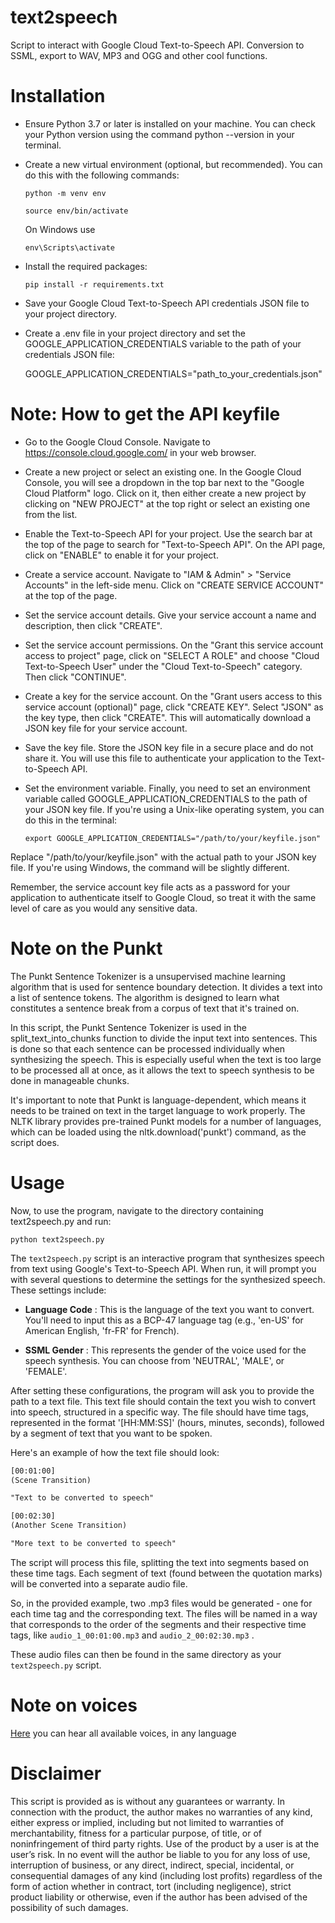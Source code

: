 # text2speech
Script to interact with Google Cloud Text-to-Speech API. Conversion to SSML, export to WAV, MP3 and OGG and other cool functions.

# Installation

* Ensure Python 3.7 or later is installed on your machine. You can check your Python version using the command python --version in your terminal.
* Create a new virtual environment (optional, but recommended). You can do this with the following commands:

  `python -m venv env`
  
  `source env/bin/activate`
  
  On Windows use 
  
    `env\Scripts\activate`

* Install the required packages:

  `pip install -r requirements.txt`

* Save your Google Cloud Text-to-Speech API credentials JSON file to your project directory.
* Create a .env file in your project directory and set the GOOGLE_APPLICATION_CREDENTIALS variable to the path of your credentials JSON file:

  GOOGLE_APPLICATION_CREDENTIALS="path_to_your_credentials.json"

# Note: How to get the API keyfile

* Go to the Google Cloud Console. Navigate to https://console.cloud.google.com/ in your web browser.
* Create a new project or select an existing one. In the Google Cloud Console, you will see a dropdown in the top bar next to the "Google Cloud Platform" logo. Click on it, then either create a new project by clicking on "NEW PROJECT" at the top right or select an existing one from the list.
* Enable the Text-to-Speech API for your project. Use the search bar at the top of the page to search for "Text-to-Speech API". On the API page, click on "ENABLE" to enable it for your project.
* Create a service account. Navigate to "IAM & Admin" > "Service Accounts" in the left-side menu. Click on "CREATE SERVICE ACCOUNT" at the top of the page.
* Set the service account details. Give your service account a name and description, then click "CREATE".
* Set the service account permissions. On the "Grant this service account access to project" page, click on "SELECT A ROLE" and choose "Cloud Text-to-Speech User" under the "Cloud Text-to-Speech" category. Then click "CONTINUE".
* Create a key for the service account. On the "Grant users access to this service account (optional)" page, click "CREATE KEY". Select "JSON" as the key type, then click "CREATE". This will automatically download a JSON key file for your service account.
* Save the key file. Store the JSON key file in a secure place and do not share it. You will use this file to authenticate your application to the Text-to-Speech API.
* Set the environment variable. Finally, you need to set an environment variable called GOOGLE_APPLICATION_CREDENTIALS to the path of your JSON key file. If you're using a Unix-like operating system, you can do this in the terminal:

  `export GOOGLE_APPLICATION_CREDENTIALS="/path/to/your/keyfile.json"`

Replace "/path/to/your/keyfile.json" with the actual path to your JSON key file. If you're using Windows, the command will be slightly different.

Remember, the service account key file acts as a password for your application to authenticate itself to Google Cloud, so treat it with the same level of care as you would any sensitive data.

# Note on the Punkt

The Punkt Sentence Tokenizer is a unsupervised machine learning algorithm that is used for sentence boundary detection. It divides a text into a list of sentence tokens. The algorithm is designed to learn what constitutes a sentence break from a corpus of text that it's trained on.

In this script, the Punkt Sentence Tokenizer is used in the split_text_into_chunks function to divide the input text into sentences. This is done so that each sentence can be processed individually when synthesizing the speech. This is especially useful when the text is too large to be processed all at once, as it allows the text to speech synthesis to be done in manageable chunks.

It's important to note that Punkt is language-dependent, which means it needs to be trained on text in the target language to work properly. The NLTK library provides pre-trained Punkt models for a number of languages, which can be loaded using the nltk.download('punkt') command, as the script does.

# Usage

Now, to use the program, navigate to the directory containing text2speech.py and run:

  `python text2speech.py`

The `text2speech.py` script is an interactive program that synthesizes speech from text using Google's Text-to-Speech API. When run, it will prompt you with several questions to determine the settings for the synthesized speech. These settings include:

-  **Language Code** : This is the language of the text you want to convert. You'll need to input this as a BCP-47 language tag (e.g., 'en-US' for American English, 'fr-FR' for French).


-  **SSML Gender** : This represents the gender of the voice used for the speech synthesis. You can choose from 'NEUTRAL', 'MALE', or 'FEMALE'.



After setting these configurations, the program will ask you to provide the path to a text file. This text file should contain the text you wish to convert into speech, structured in a specific way. The file should have time tags, represented in the format '[HH:MM:SS]' (hours, minutes, seconds), followed by a segment of text that you want to be spoken.

Here's an example of how the text file should look:


```txt
[00:01:00]
(Scene Transition)

"Text to be converted to speech"

[00:02:30]
(Another Scene Transition)

"More text to be converted to speech"
```
The script will process this file, splitting the text into segments based on these time tags. Each segment of text (found between the quotation marks) will be converted into a separate audio file.

So, in the provided example, two .mp3 files would be generated - one for each time tag and the corresponding text. The files will be named in a way that corresponds to the order of the segments and their respective time tags, like `audio_1_00:01:00.mp3` and `audio_2_00:02:30.mp3` .

These audio files can then be found in the same directory as your `text2speech.py` script.

# Note on voices

[Here](https://cloud.google.com/text-to-speech/docs/voices?hl=es-419) you can hear all available voices, in any language


# Disclaimer

This script is provided as is without any guarantees or warranty. In connection with the product, the author makes no warranties of any kind, either express or implied, including but not limited to warranties of merchantability, fitness for a particular purpose, of title, or of noninfringement of third party rights. Use of the product by a user is at the user’s risk. In no event will the author be liable to you for any loss of use, interruption of business, or any direct, indirect, special, incidental, or consequential damages of any kind (including lost profits) regardless of the form of action whether in contract, tort (including negligence), strict product liability or otherwise, even if the author has been advised of the possibility of such damages.

